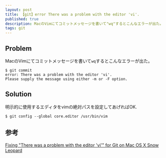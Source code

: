 ```yaml
---
layout: post
title: 【git】error There was a problem with the editor 'vi'.
published: true
description: MacのVimにてコミットメッセージを書いて"wq"するとこんなエラーが出た。error There was a problem with the editor 'vi'.
tags: git
---
```


## Problem

MacのVimにてコミットメッセージを書いて`wq`するとこんなエラーが出た。

    $ git commit
    error: There was a problem with the editor 'vi'.
    Please supply the message using either -m or -F option.

## Solution

明示的に使用するエディタをvimの絶対パスを設定してあげればOK.

    $ git config --global core.editor /usr/bin/vim

## 参考

<p><a href="http://tooky.co.uk/2010/04/08/there-was-a-problem-with-the-editor-vi-git-on-mac-os-x.html"> Fixing "There was a problem with the editor 'vi'" for Git on Mac OS X Snow Leopard</a></p>
